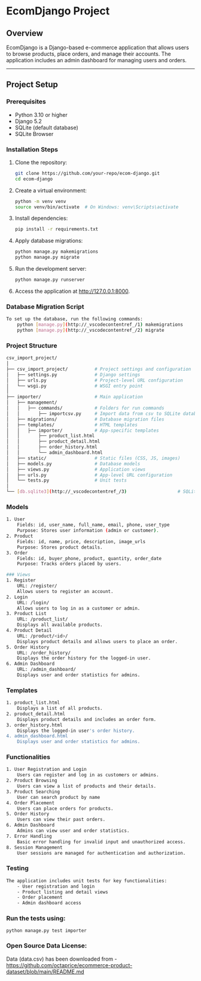 # EcomDjango Project

## Overview
EcomDjango is a Django-based e-commerce application that allows users to browse products, place orders, and manage their accounts. The application includes an admin dashboard for managing users and orders.

---

## Project Setup

### Prerequisites
- Python 3.10 or higher
- Django 5.2
- SQLite (default database)
- SQLite Browser

### Installation Steps
1. Clone the repository:
   ```bash
   git clone https://github.com/your-repo/ecom-django.git
   cd ecom-django

2. Create a virtual environment:
    ```bash
    python -m venv venv
    source venv/bin/activate  # On Windows: venv\Scripts\activate

3. Install dependencies:
    ```bash
    pip install -r requirements.txt

4. Apply database migrations:
    ```bash
    python manage.py makemigrations
    python manage.py migrate

5. Run the development server:
    ```bash
    python manage.py runserver

6. Access the application at http://127.0.0.1:8000.

### Database Migration Script
```bash
To set up the database, run the following commands:
    python [manage.py](http://_vscodecontentref_/1) makemigrations
    python [manage.py](http://_vscodecontentref_/2) migrate
```

### Project Structure
```bash
csv_import_project/
│
├── csv_import_project/          # Project settings and configuration
│   ├── settings.py              # Django settings
│   ├── urls.py                  # Project-level URL configuration
│   └── wsgi.py                  # WSGI entry point
│
├── importer/                    # Main application
│   ├── management/
│   │   ├── commands/            # Folders for run commands
│   │       ├── importcsv.py     # Import data from csv to SQLite database
│   ├── migrations/              # Database migration files
│   ├── templates/               # HTML templates
│   │   ├── importer/            # App-specific templates
│   │       ├── product_list.html
│   │       ├── product_detail.html
│   │       ├── order_history.html
│   │       └── admin_dashboard.html
│   ├── static/                  # Static files (CSS, JS, images)
│   ├── models.py                # Database models
│   ├── views.py                 # Application views
│   ├── urls.py                  # App-level URL configuration
│   └── tests.py                 # Unit tests
│
└── [db.sqlite3](http://_vscodecontentref_/3)                   # SQLite database
```

### Models
```bash
1. User
    Fields: id, user_name, full_name, email, phone, user_type
    Purpose: Stores user information (admin or customer).
2. Product
    Fields: id, name, price, description, image_urls
    Purpose: Stores product details.
3. Order
    Fields: id, buyer_phone, product, quantity, order_date
    Purpose: Tracks orders placed by users.

### Views
1. Register
    URL: /register/
    Allows users to register an account.
2. Login
    URL: /login/
    Allows users to log in as a customer or admin.
3. Product List
    URL: /product_list/
    Displays all available products.
4. Product Detail
    URL: /product/<id>/
    Displays product details and allows users to place an order.
5. Order History
    URL: /order_history/
    Displays the order history for the logged-in user.
6. Admin Dashboard
    URL: /admin_dashboard/
    Displays user and order statistics for admins.
```

### Templates
```bash
1. product_list.html
    Displays a list of all products.
2. product_detail.html
    Displays product details and includes an order form.
3. order_history.html
    Displays the logged-in user's order history.
4. admin_dashboard.html
    Displays user and order statistics for admins.
```

### Functionalities
```bash
1. User Registration and Login
    Users can register and log in as customers or admins.
2. Product Browsing
    Users can view a list of products and their details.
3. Product Searching
    User can search product by name
4. Order Placement
    Users can place orders for products.
5. Order History
    Users can view their past orders.
6. Admin Dashboard
    Admins can view user and order statistics.
7. Error Handling
    Basic error handling for invalid input and unauthorized access.
8. Session Management
    User sessions are managed for authentication and authorization.
```

### Testing
```bash
The application includes unit tests for key functionalities:
    - User registration and login
    - Product listing and detail views
    - Order placement
    - Admin dashboard access
```

### Run the tests using:
    python manage.py test importer

### Open Source Data License:
Data (data.csv) has been downloaded from - https://github.com/octaprice/ecommerce-product-dataset/blob/main/README.md